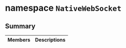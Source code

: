 # namespace `NativeWebSocket` 

## Summary

 Members                        | Descriptions                                
--------------------------------|---------------------------------------------

